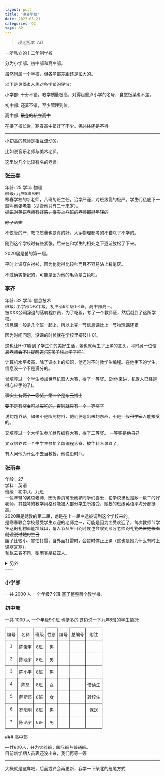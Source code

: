 ```yaml
---
layout: post
title: '寒春学校'
date: 2023-05-21
categories: OC
tags: AD
---
```

>  _设定版本: AD_

一所私立的十二年制学校。

分为小学部、初中部和高中部。

虽然同属一个学校，但各学部差距还是蛮大的。

以下是灵溪市人民对各学部的评价: 

小学部:
十分不错，教学质量极高，对得起重点小学的名号，食堂饭菜也不差。

初中部:
还算不错，至少管理到位。

高中部:
~~最差的私立高中~~

在换了校长后，寒春高中部好了不少。~~但总体还是不行~~

----


小初高的教师是相互流动的。

比如说音乐老师与美术老师。

这里说几个比较有名的老师:

###  张云春
年龄: 25
学科: 物理 <br>
班级: 九年8班/9班 <br>
寒春学校的新老师，八班的班主任，治学严谨，对班级管的极严。学生们私底下一般叫他张老猫（尽管他只有二十来岁）。 <br>
~~据说对英语老师有好感，事实上八班的老师都挺年轻的~~

~~除了语文~~

不仅管的严，教书质量也是真的好。大家物理都考的不错~~除了不学的~~。

刚到这个学校时有些紧张，后来在和学生的相处之下逐渐放松了下来。

2020届是他的第一届。

平时上课穿白衬衫，因为他觉得比较帅而且不容易沾上粉笔灰。

不过确实挺配的，可能是因为他的毛色是白色吧。

### 李齐
年龄: 32
学科: 信息技术 <br>
班级: 小学部 5/6年级，初中部8年级1-4班，高中部高一。<br>
被XXX公司辞退的落魄程序员，为了吃饭，考了一个教师证，然后就到了这所学校。<br>
信息课一般是几个班一起上，所以上完一节信息课比上一节物理课还累

因为时间问题，没课的时候就在学校里捣鼓H-01。

这也让H-01看到了学生们的美好生活，她也就萌生了上学的念头。~~平时另一位信息老师会不时提醒道:“这孩子想上学了吧”~~。

计算机水平极高，除了课本上的知识，他还时不时教学生编程。在他手下的学生，信息没一个不是满分的。

曾培养过一个学生参加世界机器人大赛，得了一等奖。(对他来讲，机器人已经是得心应手的了)。


~~事实上有两个一等奖，第二个是东云博士~~

~~要不是有奖金可以买吃的，否则就只有一个一等奖了~~

说句题外话，如果不是限制材料，他们俩造出来的东西，不是一般~~科学家~~人能接受的。

又培养过一个大学生参加世界编程大赛，得了二等奖。
~~一等奖是他自己~~

又双培养过一个中学生参加全国编程大赛，被华科大录取了。

有人问他为什么不去当教授，他说没时间。

### 张雨春
年龄：27 <br>
学科：英语 <br>
班级：初中八，九班 <br>
一位年轻的英语老师，因为善良可爱而被同学们喜爱，在学校里也是数一数二的好老师，其独特的教学风格也能被大部分学生所接受，她教的班级英语平均分都挺高。 <br>
2020届是她教的第二届，她是在上一届中途被调到这个学校来的。 <br>
是寒春联合学校最受学生欢迎的老师之一，可能是因为太受欢迎了，每次教师节学生送的礼物都能堆成山，情人节及生日的时候也会收到部分老师的礼物~~尽管她根本就没说过她的生日~~ <br>
胆子比较小，害怕打雷，当外面打雷时，会暂时停止上课（这也是她为什么有时上课塞耳塞）。<br>
和张云春不同，张雨春是猫亚人。

<details>
<summary>另外</summary>
陈灏宇:哇！你看！英语老师和张老猫看起来好亲密！
陈小宇：是啊！没准他们之间有什么......
陈晓宇：哦，你说他们啊，他们其实是姐弟关系哟~
</details>
----

###  小学部

一共 2000 人 一个年级7个班 塞了整整两个教学楼.

### 初中部
一共 1000 人 一个年级9个班 也挺多的
这边说一下九年8班的学生情况:

<center>
<style type="text/css">
.tg  {border-collapse:collapse;border-spacing:0;}
.tg td{border-color:black;border-style:solid;border-width:1px;font-family:Arial, sans-serif;font-size:14px;
  overflow:hidden;padding:10px 5px;word-break:normal;}
.tg th{border-color:black;border-style:solid;border-width:1px;font-family:Arial, sans-serif;font-size:14px;
  font-weight:normal;overflow:hidden;padding:10px 5px;word-break:normal;}
.tg .tg-baqh{text-align:center;vertical-align:top}
.tg .tg-c3ow{border-color:inherit;text-align:center;vertical-align:top}
.tg .tg-0pky{border-color:inherit;text-align:left;vertical-align:top}
.tg .tg-0lax{text-align:left;vertical-align:top}
</style>
<table class="tg">
<thead>
  <tr>
    <th class="tg-0pky">编号</th>
    <th class="tg-c3ow">名称</th>
    <th class="tg-c3ow">班级</th>
    <th class="tg-0lax">性别</th>
    <th class="tg-0pky">编号</th>
    <th class="tg-0lax">总编号</th>
    <th class="tg-c3ow">附注</th>
  </tr>
</thead>
<tbody>
  <tr>
    <td class="tg-c3ow">1</td>
    <td class="tg-c3ow">陈俊宇</td>
    <td class="tg-c3ow">8班</td>
    <td class="tg-baqh">男</td>
    <td class="tg-0pky"></td>
    <td class="tg-0lax"></td>
    <td class="tg-0pky"></td>
  </tr>
  <tr>
    <td class="tg-c3ow">2</td>
    <td class="tg-c3ow">陈晓宇</td>
    <td class="tg-c3ow">8班</td>
    <td class="tg-baqh">男</td>
    <td class="tg-0pky"></td>
    <td class="tg-0lax"></td>
    <td class="tg-0pky"></td>
  </tr>
  <tr>
    <td class="tg-c3ow">3</td>
    <td class="tg-c3ow">陈小宇</td>
    <td class="tg-c3ow">8班</td>
    <td class="tg-baqh">男</td>
    <td class="tg-0pky"></td>
    <td class="tg-0lax"></td>
    <td class="tg-0pky"></td>
  </tr>
  <tr>
    <td class="tg-baqh">4</td>
    <td class="tg-baqh">陈思</td>
    <td class="tg-baqh">8班</td>
    <td class="tg-baqh">女</td>
    <td class="tg-0lax"></td>
    <td class="tg-0lax"></td>
    <td class="tg-baqh">借读生</td>
  </tr>
  <tr>
    <td class="tg-baqh">5</td>
    <td class="tg-0lax">萨斯耶</td>
    <td class="tg-baqh">8班</td>
    <td class="tg-baqh">女</td>
    <td class="tg-0lax"></td>
    <td class="tg-0lax"></td>
    <td class="tg-0lax">转校生</td>
  </tr>
  <tr>
    <td class="tg-baqh">6</td>
    <td class="tg-0lax">罗阳明</td>
    <td class="tg-baqh">8班</td>
    <td class="tg-baqh">男</td>
    <td class="tg-0lax"></td>
    <td class="tg-0lax"></td>
    <td class="tg-baqh">保送</td>
  </tr>
  <tr>
    <td class="tg-baqh">7</td>
    <td class="tg-0lax">陈浩宇</td>
    <td class="tg-baqh">8班</td>
    <td class="tg-baqh">男</td>
    <td class="tg-0lax"></td>
    <td class="tg-0lax"></td>
    <td class="tg-0lax"></td>
  </tr>
</tbody>
</table>
</center>
### 高中部

一共600人，分为实验班，国际班与普通班。 <br>
目前新学期人员表还没出来，我们再等一等

---
大概就是这样吧，后面或许会再更新，我学一下柴北的结尾方式



